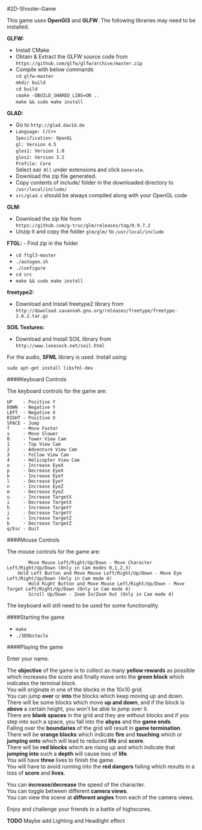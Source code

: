 #2D-Shooter-Game

This game uses **OpenGl3** and **GLFW**.
The following libraries may need to be installed.

**GLFW:**
 - Install CMake
 - Obtain & Extract the GLFW source code from  
   `https://github.com/glfw/glfw/archive/master.zip`
 - Compile with below commands  
   `cd glfw-master`  
   `mkdir build`  
   `cd build`  
   `cmake -DBUILD_SHARED_LIBS=ON ..`  
   `make && sudo make install`  

**GLAD:**
 - Go to `http://glad.dav1d.de`  
 - `Language: C/C++`  
   `Specification: OpenGL`  
   `gl: Version 4.5`  
   `gles1: Version 1.0`  
   `gles2: Version 3.2`  
   `Profile: Core`  
   Select `Add All` under extensions and click `Generate`.
 - Download the zip file generated.
 - Copy contents of include/ folder in the downloaded directory to `/usr/local/include/`
 - `src/glad.c` should be always compiled along with your OpenGL code

**GLM:**
 - Download the zip file from  
   `https://github.com/g-truc/glm/releases/tag/0.9.7.2`
 - Unzip it and copy the folder `glm/glm/` to `/usr/local/include`

**FTGL:** - Find zip in the folder  
- `cd ftgl3-master`
- `./autogen.sh`
- `./configure`
- `cd src`
- `make && sudo make install`

**freetype2:**
- Download and Install freetype2 library from  
  `http://download.savannah.gnu.org/releases/freetype/freetype-2.6.2.tar.gz`

**SOIL Textures:**
- Download and Install SOIL library from  
  `http://www.lonesock.net/soil.html`

For the audio, **SFML** library is used. Install using:

`sudo apt-get install libsfml-dev`

####Keyboard Controls

The keyboard controls for the game are:

	UP    - Positive Y  
	DOWN  - Negative Y  
	LEFT  - Negative X  
	RIGHT - Positive X  
	SPACE - Jump  
	f     - Move Faster  
	s     - Move Slower  
	0     - Tower View Cam  
	1     - Top View Cam  
	2     - Adventure View Cam  
	3     - Follow View Cam  
	4     - Helicopter View Cam  
	o     - Increase EyeX  
	p     - Decrease EyeX  
	k     - Increase EyeY  
	l     - Decrease EyeY  
	n     - Increase EyeZ  
	m     - Decrease EyeZ  
	u     - Increase TargetX  
	i     - Decrease TargetX  
	h     - Increase TargetY  
	j     - Decrease TargetY  
	v     - Increase TargetZ  
	b     - Decrease TargetZ  
	q/Esc - Quit

####Mouse Controls

The mouse controls for the game are:

	        Move Mouse Left/Right/Up/Down - Move Character Left/Right/Up/Down (Only in Cam modes 0,1,2,3)  
	 	Hold Left Button and Move Mouse Left/Right/Up/Down - Move Eye Left/Right/Up/Down (Only in Cam mode 4)  
	        Hold Right Button and Move Mouse Left/Right/Up/Down - Move Target Left/Right/Up/Down (Only in Cam mode 4)  
	      	Scroll Up/Down - Zoom In/Zoom Out (Only in Cam mode 4)  

The keyboard will still need to be used for some functionality.

####Starting the game

- `make`
- `./3DObstacle`

####Playing the game

Enter your name.

The **objective** of the game is to collect as many **yellow rewards** as possible which increases the score and finally move onto the **green block** which indicates the terminal block.  
You will originate in one of the blocks in the 10x10 grid.  
You can jump **over** or **into** the blocks which keep moving up and down.  
There will be some blocks which move **up and down**, and if the block is **above** a certain height, you won't be able to jump over it.  
There are **blank spaces** in the grid and they are without blocks and if you step into such a space, you fall into the **abyss** and the **game ends**.  
Falling over the **boundaries** of the grid will result in **game termination**.  
There will be **orange blocks** which indicate **fire** and **touching** which or **jumping onto** which will lead to reduced **life** and **score**.  
There will be **red blocks** which are rising up and which indicate that **jumping into** such a **depth** will cause loss of **life**.  
You will have **three** lives to finish the game.  
You will have to avoid running into the **red dangers** failing which results in a loss of **score** and **lives**.  

You can **increase/decrease** the speed of the character.  
You can toggle between different **camera views**.  
You can view the scene at **different angles** from each of the camera views.  

Enjoy and challenge your friends to a battle of highscores.

**TODO** Maybe add Lighting and Headlight effect

